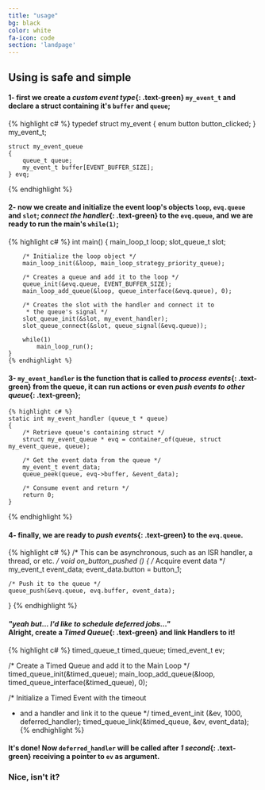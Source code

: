 ```yaml
---
title: "usage"
bg: black
color: white
fa-icon: code
section: 'landpage'
---
```


## Using is safe and simple

#### **1-** first we create a *custom event type*{: .text-green} `my_event_t` and declare a struct containing it's `buffer` and `queue`;

{% highlight c# %}
    typedef struct my_event
    {
        enum button button_clicked;
    } my_event_t;

    struct my_event_queue
    {
        queue_t queue;
        my_event_t buffer[EVENT_BUFFER_SIZE];
    } evq;
{% endhighlight %}

#### **2-** now we create and initialize the event loop's objects `loop`, `evq.queue` and `slot`; *connect the handler*{: .text-green} to the `evq.queue`, and we are ready to run the main's `while(1)`;

{% highlight c# %}
    int main()
    {
        main_loop_t loop;
        slot_queue_t slot;

        /* Initialize the loop object */
        main_loop_init(&loop, main_loop_strategy_priority_queue);

        /* Creates a queue and add it to the loop */
        queue_init(&evq.queue, EVENT_BUFFER_SIZE);
        main_loop_add_queue(&loop, queue_interface(&evq.queue), 0);

        /* Creates the slot with the handler and connect it to
         * the queue's signal */
        slot_queue_init(&slot, my_event_handler);
        slot_queue_connect(&slot, queue_signal(&evq.queue));

        while(1)
            main_loop_run();
    }
    {% endhighlight %}

#### **3-** `my_event_handler` is the function that is called to *process events*{: .text-green} from the queue, it can run actions or even *push events to other queue*{: .text-green};

    {% highlight c# %}
    static int my_event_handler (queue_t * queue)
    {
        /* Retrieve queue's containing struct */
        struct my_event_queue * evq = container_of(queue, struct my_event_queue, queue);

        /* Get the event data from the queue */
        my_event_t event_data;
        queue_peek(queue, evq->buffer, &event_data);

        /* Consume event and return */
        return 0;
    }
{% endhighlight %}

#### **4-** finally, we are ready to *push events*{: .text-green} to the `evq.queue`.

{% highlight c# %}
/* This can be asynchronous, such as an ISR handler, a thread, or etc. */
void on_button_pushed ()
{
    /* Acquire event data */
    my_event_t event_data;
    event_data.button = button_1;

    /* Push it to the queue */
    queue_push(&evq.queue, evq.buffer, event_data);
}
{% endhighlight %}

#### *"yeah but... I'd like to schedule deferred jobs..."*<br>Alright, create a *Timed Queue*{: .text-green} and link Handlers to it!

{% highlight c# %}
timed_queue_t timed_queue;
timed_event_t ev;

/* Create a Timed Queue and add it to the Main Loop */
timed_queue_init(&timed_queue);
main_loop_add_queue(&loop, timed_queue_interface(&timed_queue), 0);

/* Initialize a Timed Event with the timeout
 * and a handler and link it to the queue */
timed_event_init (&ev, 1000, deferred_handler);
timed_queue_link(&timed_queue, &ev, event_data);
{% endhighlight %}

#### It's done! Now `deferred_handler` will be called after *1 second*{: .text-green} receiving a pointer to `ev` as argument.

### Nice, isn't it?
